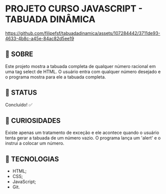 # PROJETO CURSO JAVASCRIPT - TABUADA DINÂMICA

https://github.com/filipefsf/tabuadadinamica/assets/107284442/3711de93-4633-4b8c-a45e-84ac82d5ee19

## 🔗 SOBRE
  Este projeto mostra a tabuada completa de qualquer número racional em uma tag select de HTML. O usuário entra com qualquer número desejado e o programa mostra para ele a tabuada completa.

## 🔗 STATUS
  Concluído! ✅

## 🔗 CURIOSIDADES
  Existe apenas um tratamento de exceção e ele acontece quando o usuário tenta gerar a tabuada de um número vazio. O programa lança um 'alert' e o instrui a colocar um número.

## 🔗 TECNOLOGIAS
  - HTML;
  - CSS;
  - JavaScript;
  - Git.


